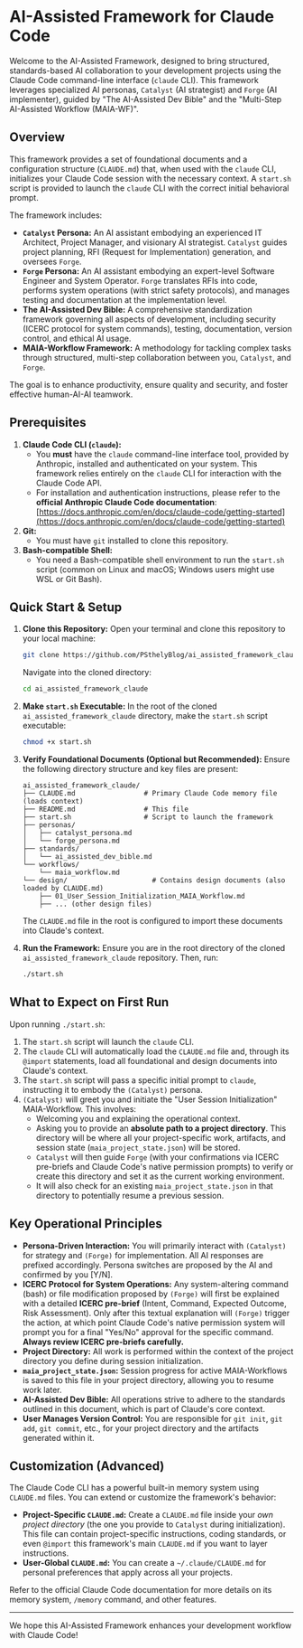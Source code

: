 # AI-Assisted Framework for Claude Code

Welcome to the AI-Assisted Framework, designed to bring structured, standards-based AI collaboration to your development projects using the Claude Code command-line interface (`claude` CLI). This framework leverages specialized AI personas, `Catalyst` (AI strategist) and `Forge` (AI implementer), guided by "The AI-Assisted Dev Bible" and the "Multi-Step AI-Assisted Workflow (MAIA-WF)".

## Overview

This framework provides a set of foundational documents and a configuration structure (`CLAUDE.md`) that, when used with the `claude` CLI, initializes your Claude Code session with the necessary context. A `start.sh` script is provided to launch the `claude` CLI with the correct initial behavioral prompt.

The framework includes:
*   **`Catalyst` Persona:** An AI assistant embodying an experienced IT Architect, Project Manager, and visionary AI strategist. `Catalyst` guides project planning, RFI (Request for Implementation) generation, and oversees `Forge`.
*   **`Forge` Persona:** An AI assistant embodying an expert-level Software Engineer and System Operator. `Forge` translates RFIs into code, performs system operations (with strict safety protocols), and manages testing and documentation at the implementation level.
*   **The AI-Assisted Dev Bible:** A comprehensive standardization framework governing all aspects of development, including security (ICERC protocol for system commands), testing, documentation, version control, and ethical AI usage.
*   **MAIA-Workflow Framework:** A methodology for tackling complex tasks through structured, multi-step collaboration between you, `Catalyst`, and `Forge`.

The goal is to enhance productivity, ensure quality and security, and foster effective human-AI-AI teamwork.

## Prerequisites

1.  **Claude Code CLI (`claude`):**
    *   You **must** have the `claude` command-line interface tool, provided by Anthropic, installed and authenticated on your system. This framework relies entirely on the `claude` CLI for interaction with the Claude Code API.
    *   For installation and authentication instructions, please refer to the **official Anthropic Claude Code documentation**: [https://docs.anthropic.com/en/docs/claude-code/getting-started](https://docs.anthropic.com/en/docs/claude-code/getting-started)
2.  **Git:**
    *   You must have `git` installed to clone this repository.
3.  **Bash-compatible Shell:**
    *   You need a Bash-compatible shell environment to run the `start.sh` script (common on Linux and macOS; Windows users might use WSL or Git Bash).

## Quick Start & Setup

1.  **Clone this Repository:**
    Open your terminal and clone this repository to your local machine:
    ```bash
    git clone https://github.com/PSthelyBlog/ai_assisted_framework_claude.git
    ```
    Navigate into the cloned directory:
    ```bash
    cd ai_assisted_framework_claude
    ```

2.  **Make `start.sh` Executable:**
    In the root of the cloned `ai_assisted_framework_claude` directory, make the `start.sh` script executable:
    ```bash
    chmod +x start.sh
    ```

3.  **Verify Foundational Documents (Optional but Recommended):**
    Ensure the following directory structure and key files are present:
    ```
    ai_assisted_framework_claude/
    ├── CLAUDE.md                 # Primary Claude Code memory file (loads context)
    ├── README.md                 # This file
    ├── start.sh                  # Script to launch the framework
    ├── personas/
    │   ├── catalyst_persona.md
    │   └── forge_persona.md
    ├── standards/
    │   └── ai_assisted_dev_bible.md
    └── workflows/
        └── maia_workflow.md
    └── design/                     # Contains design documents (also loaded by CLAUDE.md)
        ├── 01_User_Session_Initialization_MAIA_Workflow.md
        ├── ... (other design files)
    ```
    The `CLAUDE.md` file in the root is configured to import these documents into Claude's context.

4.  **Run the Framework:**
    Ensure you are in the root directory of the cloned `ai_assisted_framework_claude` repository. Then, run:
    ```bash
    ./start.sh
    ```

## What to Expect on First Run

Upon running `./start.sh`:

1.  The `start.sh` script will launch the `claude` CLI.
2.  The `claude` CLI will automatically load the `CLAUDE.md` file and, through its `@import` statements, load all foundational and design documents into Claude's context.
3.  The `start.sh` script will pass a specific initial prompt to `claude`, instructing it to embody the `(Catalyst)` persona.
4.  `(Catalyst)` will greet you and initiate the "User Session Initialization" MAIA-Workflow. This involves:
    *   Welcoming you and explaining the operational context.
    *   Asking you to provide an **absolute path to a project directory**. This directory will be where all your project-specific work, artifacts, and session state (`maia_project_state.json`) will be stored.
    *   `Catalyst` will then guide `Forge` (with your confirmations via ICERC pre-briefs and Claude Code's native permission prompts) to verify or create this directory and set it as the current working environment.
    *   It will also check for an existing `maia_project_state.json` in that directory to potentially resume a previous session.

## Key Operational Principles

*   **Persona-Driven Interaction:** You will primarily interact with `(Catalyst)` for strategy and `(Forge)` for implementation. All AI responses are prefixed accordingly. Persona switches are proposed by the AI and confirmed by you [Y/N].
*   **ICERC Protocol for System Operations:** Any system-altering command (bash) or file modification proposed by `(Forge)` will first be explained with a detailed **ICERC pre-brief** (Intent, Command, Expected Outcome, Risk Assessment). Only after this textual explanation will `(Forge)` trigger the action, at which point Claude Code's native permission system will prompt you for a final "Yes/No" approval for the specific command. **Always review ICERC pre-briefs carefully.**
*   **Project Directory:** All work is performed within the context of the project directory you define during session initialization.
*   **`maia_project_state.json`:** Session progress for active MAIA-Workflows is saved to this file in your project directory, allowing you to resume work later.
*   **AI-Assisted Dev Bible:** All operations strive to adhere to the standards outlined in this document, which is part of Claude's core context.
*   **User Manages Version Control:** You are responsible for `git init`, `git add`, `git commit`, etc., for your project directory and the artifacts generated within it.

## Customization (Advanced)

The Claude Code CLI has a powerful built-in memory system using `CLAUDE.md` files. You can extend or customize the framework's behavior:

*   **Project-Specific `CLAUDE.md`:** Create a `CLAUDE.md` file inside your *own project directory* (the one you provide to `Catalyst` during initialization). This file can contain project-specific instructions, coding standards, or even `@import` this framework's main `CLAUDE.md` if you want to layer instructions.
*   **User-Global `CLAUDE.md`:** You can create a `~/.claude/CLAUDE.md` for personal preferences that apply across all your projects.

Refer to the official Claude Code documentation for more details on its memory system, `/memory` command, and other features.

---

We hope this AI-Assisted Framework enhances your development workflow with Claude Code!
